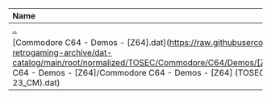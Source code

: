 |Name|Size|
|:---|---:|
|[..](../index.html)|DIR|
|[Commodore C64 - Demos - [Z64].dat](https://raw.githubusercontent.com/open-retrogaming-archive/dat-catalog/main/root/normalized/TOSEC/Commodore/C64/Demos/[Z64]/Commodore C64 - Demos - [Z64]/Commodore C64 - Demos - [Z64] (TOSEC-v2022-12-23_CM).dat)|1263395|
